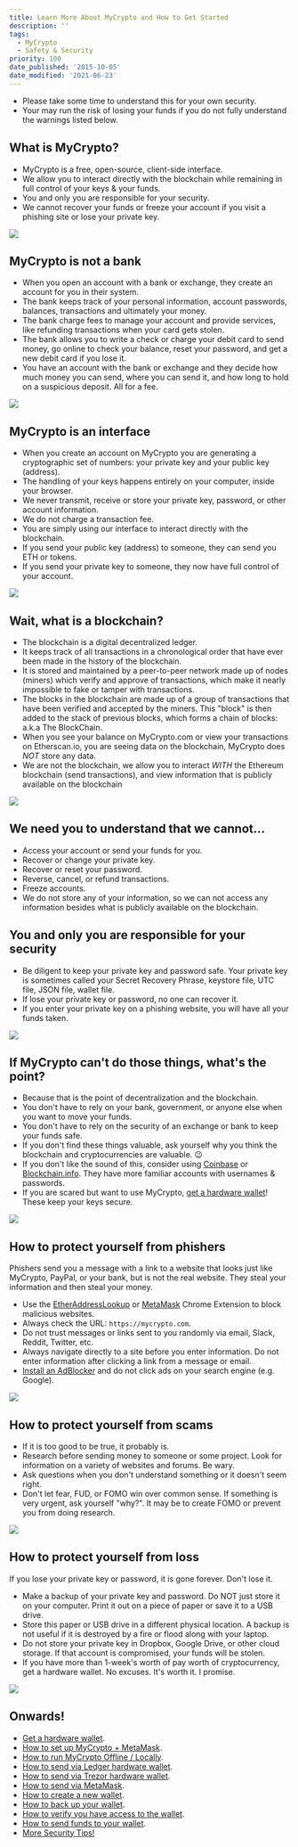 ```yaml
---
title: Learn More About MyCrypto and How to Get Started
description: ''
tags:
  - MyCrypto
  - Safety & Security
priority: 100
date_published: '2015-10-05'
date_modified: '2021-06-23'
---
```


- Please take some time to understand this for your own security.
- Your may run the risk of losing your funds if you do not fully understand the warnings listed below.

## What is MyCrypto?

- MyCrypto is a free, open-source, client-side interface.
- We allow you to interact directly with the blockchain while remaining in full control of your keys & your funds.
- You and only you are responsible for your security.
- We cannot recover your funds or freeze your account if you visit a phishing site or lose your private key.

<Image float="right" max="25rem" src="../../assets/how-to/getting-started/how-to-get-started-on-mycrypto/onboarding-icon-1.svg" />

## MyCrypto is not a bank

- When you open an account with a bank or exchange, they create an account for you in their system.
- The bank keeps track of your personal information, account passwords, balances, transactions and ultimately your money.
- The bank charge fees to manage your account and provide services, like refunding transactions when your card gets stolen.
- The bank allows you to write a check or charge your debit card to send money, go online to check your balance, reset your password, and get a new debit card if you lose it.
- You have an account with the bank or exchange and they decide how much money you can send, where you can send it, and how long to hold on a suspicious deposit. All for a fee.

<Clearfix />

<Image float="left" max="25rem" src="../../assets/how-to/getting-started/how-to-get-started-on-mycrypto/onboarding-icon-2.svg" />

## MyCrypto is an interface

- When you create an account on MyCrypto you are generating a cryptographic set of numbers: your private key and your public key (address).
- The handling of your keys happens entirely on your computer, inside your browser.
- We never transmit, receive or store your private key, password, or other account information.
- We do not charge a transaction fee.
- You are simply using our interface to interact directly with the blockchain.
- If you send your public key (address) to someone, they can send you ETH or tokens.
- If you send your private key to someone, they now have full control of your account.

<Clearfix />

<Image float="right" max="25rem" src="../../assets/how-to/getting-started/how-to-get-started-on-mycrypto/onboarding-icon-3.svg" />

## Wait, what is a blockchain?

- The blockchain is a digital decentralized ledger.
- It keeps track of all transactions in a chronological order that have ever been made in the history of the blockchain.
- It is stored and maintained by a peer-to-peer network made up of nodes (miners) which verify and approve of transactions, which make it nearly impossible to fake or tamper with transactions.
- The blocks in the blockchain are made up of a group of transactions that have been verified and accepted by the miners. This "block" is then added to the stack of previous blocks, which forms a chain of blocks: a.k.a The BlockChain.
- When you see your balance on MyCrypto.com or view your transactions on Etherscan.io, you are seeing data on the blockchain, MyCrypto does _NOT_ store any data.
- We are not the blockchain, we allow you to interact _WITH_ the Ethereum blockchain (send transactions), and view information that is publicly available on the blockchain

<Clearfix />

<Image float="left" max="25rem" src="../../assets/how-to/getting-started/how-to-get-started-on-mycrypto/onboarding-icon-4.svg" />

## We need you to understand that we **cannot**...

- Access your account or send your funds for you.
- Recover or change your private key.
- Recover or reset your password.
- Reverse, cancel, or refund transactions.
- Freeze accounts.
- We do not store any of your information, so we can not access any information besides what is publicly available on the blockchain.

<Clearfix />

## **You** and **only you** are responsible for your security

- Be diligent to keep your private key and password safe. Your private key is sometimes called your Secret Recovery Phrase, keystore file, UTC file, JSON file, wallet file.
- If lose your private key or password, no one can recover it.
- If you enter your private key on a phishing website, you will have all your funds taken.

<Image float="right" max="25rem" src="../../assets/how-to/getting-started/how-to-get-started-on-mycrypto/onboarding-icon-5.svg" />

## If MyCrypto can't do those things, what's the point?

- Because that is the point of decentralization and the blockchain.
- You don't have to rely on your bank, government, or anyone else when you want to move your funds.
- You don't have to rely on the security of an exchange or bank to keep your funds safe.
- If you don't find these things valuable, ask yourself why you think the blockchain and cryptocurrencies are valuable. 😉
- If you don't like the sound of this, consider using [Coinbase](https://coinbase-consumer.sjv.io/RVmkN) or [Blockchain.info](https://blockchain.info/wallet/#/signup). They have more familiar accounts with usernames & passwords.
- If you are scared but want to use MyCrypto, [get a hardware wallet](/staying-safe/hardware-wallet-recommendations)! These keep your keys secure.

<Clearfix />

<Image float="left" max="25rem" src="../../assets/how-to/getting-started/how-to-get-started-on-mycrypto/onboarding-icon-6.svg" />

## How to protect yourself from phishers

Phishers send you a message with a link to a website that looks just like MyCrypto, PayPal, or your bank, but is not the real website. They steal your information and then steal your money.

- Use the [EtherAddressLookup](https://chrome.google.com/webstore/detail/etheraddresslookup/pdknmigbbbhmllnmgdfalmedcmcefdfn) or [MetaMask](/how-to/migrating/moving-from-mycrypto-to-metamask) Chrome Extension to block malicious websites.
- Always check the URL: `https://mycrypto.com`.
- Do not trust messages or links sent to you randomly via email, Slack, Reddit, Twitter, etc.
- Always navigate directly to a site before you enter information. Do not enter information after clicking a link from a message or email.
- [Install an AdBlocker](https://chrome.google.com/webstore/detail/ublock-origin/cjpalhdlnbpafiamejdnhcphjbkeiagm?hl=en) and do not click ads on your search engine (e.g. Google).

<Clearfix />

<Image float="right" max="25rem" src="../../assets/how-to/getting-started/how-to-get-started-on-mycrypto/onboarding-icon-7.svg" />

## How to protect yourself from scams

- If it is too good to be true, it probably is.
- Research before sending money to someone or some project. Look for information on a variety of websites and forums. Be wary.
- Ask questions when you don't understand something or it doesn't seem right.
- Don't let fear, FUD, or FOMO win over common sense. If something is very urgent, ask yourself "why?". It may be to create FOMO or prevent you from doing research.

<Clearfix />

<Image float="left" max="25rem" src="../../assets/how-to/getting-started/how-to-get-started-on-mycrypto/onboarding-icon-8.svg" />

## How to protect yourself from loss

If you lose your private key or password, it is gone forever. Don't lose it.

- Make a backup of your private key and password. Do NOT just store it on your computer. Print it out on a piece of paper or save it to a USB drive.
- Store this paper or USB drive in a different physical location. A backup is not useful if it is destroyed by a fire or flood along with your laptop.
- Do not store your private key in Dropbox, Google Drive, or other cloud storage. If that account is compromised, your funds will be stolen.
- If you have more than 1-week's worth of pay worth of cryptocurrency, get a hardware wallet. No excuses. It's worth it. I promise.

<Clearfix />

<Image float="right" max="25rem" src="../../assets/how-to/getting-started/how-to-get-started-on-mycrypto/onboarding-icon-9.svg" />

## Onwards!

- [Get a hardware wallet](/staying-safe/hardware-wallet-recommendations).
- [How to set up MyCrypto + MetaMask](/how-to/migrating/moving-from-mycrypto-to-metamask).
- [How to run MyCrypto Offline / Locally](/how-to/offline/how-to-run-mycrypto-offline-and-locally).
- [How to send via Ledger hardware wallet](/how-to/migrating/moving-from-mycrypto-to-ledger).
- [How to send via Trezor hardware wallet](/how-to/migrating/moving-from-mycrypto-to-trezor).
- [How to send via MetaMask](/how-to/migrating/moving-from-mycrypto-to-metamask).
- [How to create a new wallet](/how-to/getting-started/how-to-create-a-wallet).
- [How to back up your wallet](/how-to/backup-restore/how-to-save-back-up-your-wallet).
- [How to verify you have access to the wallet](/how-to/accessing-wallet/how-to-access-your-wallet-with-keystore-file).
- [How to send funds to your wallet](/how-to/getting-started/where-can-i-buy-sell-trade-or-exchange-my-eth-or-tokens).
- [More Security Tips!](/staying-safe/protecting-yourself-and-your-funds)
